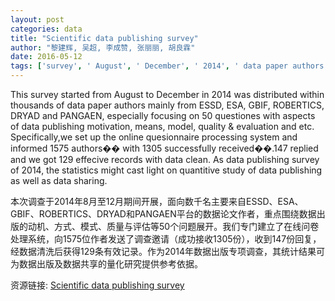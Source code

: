 ```yaml
---
layout: post
categories: data
title: "Scientific data publishing survey"
author: "黎建辉, 吴超, 李成赞, 张丽丽, 胡良霖"
date: 2016-05-12
tags: ['survey', ' August', ' December', ' 2014', ' data paper authors', ' ESSD', ' ESA', ' GBIF', ' ROBERTICS', ' DRYAD', ' PANGAEN', ' questions', ' data publishing', ' motivation', ' means', ' model', ' quality', ' evaluation', ' online questionnaire', ' 1575 authors', ' 1305 received', ' 147 replied', ' 129 effective records', ' data clean', ' statistics', ' quantitive study', ' data sharing']
---
```


This survey started from August to December in 2014 was distributed within thousands of data paper authors mainly from ESSD, ESA, GBIF, ROBERTICS, DRYAD and PANGAEN, especially focusing on 50 questiones with aspects of data publishing motivation, means, model, quality & evaluation and etc. Specifically,we set up the online quesionnaire processing system and informed 1575 authors�� with 1305 successfully received��.147 replied and we got 129 effecive records with data clean. As data publishing survey of 2014, the statistics might cast light on quantitive study of data publishing as well as data sharing.

本次调查于2014年8月至12月期间开展，面向数千名主要来自ESSD、ESA、GBIF、ROBERTICS、DRYAD和PANGAEN平台的数据论文作者，重点围绕数据出版的动机、方式、模式、质量与评估等50个问题展开。我们专门建立了在线问卷处理系统，向1575位作者发送了调查邀请（成功接收1305份），收到147份回复，经数据清洗后获得129条有效记录。作为2014年数据出版专项调查，其统计结果可为数据出版及数据共享的量化研究提供参考依据。

资源链接: [Scientific data publishing survey](https://doi.org/10.11922/sciencedb.87)
